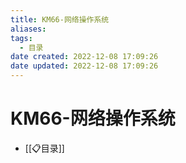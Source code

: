 ```yaml
---
title: KM66-网络操作系统
aliases:
tags:
  - 目录
date created: 2022-12-08 17:09:26
date updated: 2022-12-08 17:09:26
---
```


# KM66-网络操作系统

- [[📋目录]]
